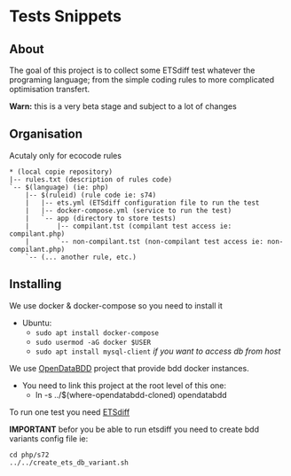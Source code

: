 # Tests Snippets

## About

The goal of this project is to collect some ETSdiff test whatever the programing language; from the simple coding rules to more complicated optimisation transfert.

**Warn:** this is a very beta stage and subject to a lot of changes

## Organisation

Acutaly only for ecocode rules

```
* (local copie repository)
|-- rules.txt (description of rules code)
`-- $(language) (ie: php)
    |-- $(ruleid) (rule code ie: s74)
    |   |-- ets.yml (ETSdiff configuration file to run the test
    |   |-- docker-compose.yml (service to run the test)
	|	`-- app (directory to store tests)
    |       |-- compilant.tst (compilant test access ie: compilant.php)
    |       `-- non-compilant.tst (non-compilant test access ie: non-compilant.php)
    `-- (... another rule, etc.)
```

## Installing

We use docker & docker-compose so you need to install it

* Ubuntu: 
    * `sudo apt install docker-compose`
    * `sudo usermod -aG docker $USER`
    * `sudo apt install mysql-client` *if you want to access db from host*

We use [OpenDataBDD](http://git-twister.davidson-idf.fr/davidson/greenit/opendatabdd) project that provide bdd docker instances.

* You need to link this project at the root level of this one:
	* ln -s ../$(where-opendatabdd-cloned) opendatabdd

To run one test you need [ETSdiff](http://git-twister.davidson-idf.fr/davidson/greenit/etsdiff)

**IMPORTANT** befor you be able to run etsdiff you need to create bdd variants config file ie:

```
cd php/s72
../../create_ets_db_variant.sh
```
